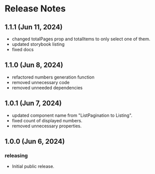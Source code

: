 # Release Notes

## 1.1.1 (Jun 11, 2024)

- changed totalPages prop and totalItems to only select one of them.
- updated storybook listing
- fixed docs

## 1.1.0 (Jun 8, 2024)

- refactored numbers generation function
- removed unnecessary code
- removed unneeded dependencies

## 1.0.1 (Jun 7, 2024)

- updated component name from "ListPagination to Listing".
- fixed count of displayed numbers.
- removed unnecessary properties.

## 1.0.0 (Jun 6, 2024)

### releasing

- Initial public release.
